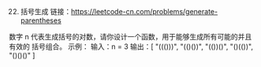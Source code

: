 22. 括号生成
链接：https://leetcode-cn.com/problems/generate-parentheses

数字 n 代表生成括号的对数，请你设计一个函数，用于能够生成所有可能的并且 有效的 括号组合。
示例：
输入：n = 3
输出：[
       "((()))",
       "(()())",
       "(())()",
       "()(())",
       "()()()"
     ]

